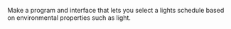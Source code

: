 Make a program and interface that lets you select a lights schedule based on environmental properties such as light.
